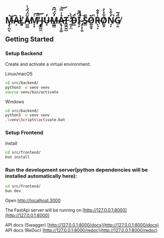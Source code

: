 # M̶̡̹̤͝ͅÀ̶̝Ľ̸͈̣̀̓Ă̸͖̻̈́̈́̾Ṃ̸̟͛͠ ̵̦̳̃̈͝J̴̢͖̼̕U̶͙̓M̶̳̳̓̈́͆̑Ả̷̢̹̟͚͑̿͝T̶̳̯̬̺͘ ̷͈̞̼̒̀̀D̴̻̈́I̴̞̗͐͆͌͘ ̷̡͕̜͈̀̉̓̚S̴̳͌Ŏ̷̮̼̥̚R̵̙͉̙̾̊̐O̸̼̥͋̽̓N̴̘̦̒͋̀̚G̸̠͍̈́͂

## Getting Started

### Setup Backend

Create and activate a virtual environment:

Linux/macOS

```bash
cd src/backend/
python3 -m venv venv
source venv/bin/activate
```

Windows

```bash
cd src/backend/
python3 -m venv venv
.\venv\Scripts\activate.bat
```

### Setup Frontend

Install

```bash
cd src/frontend/
bun install
```

### Run the development server(python dependencies will be installed automatically here):

```bash
cd src/frontend/
bun dev
```

Open [http://localhost:3000](http://localhost:3000)

The FastApi server will be running on [http://127.0.0.1:8000](http://127.0.0.1:8000)

API docs (Swagger) [http://127.0.0.1:8000/docs](http://127.0.0.1:8000/docs)
API docs (ReDoc) [http://127.0.0.1:8000/redoc](http://127.0.0.1:8000/redoc)
